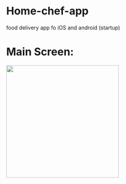 # Home-chef-app
food delivery app fo iOS and android (startup)

# Main Screen:
<img src="https://github.com/msaleem18/Home-chef-app/blob/master/screen1.png" height = "300"/>

